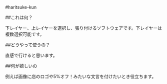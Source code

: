 
#haritsuke-kun

##これは何？

下レイヤー、上レイヤーを選択し、張り付けるソフトウェアです。下レイヤーは複数選択可能です。

##どうやって使うの？

直感で行けると思います。

##何が嬉しいの

例えば画像に店のロゴや5%オフ！みたいな文言を付けたいとき役立ちます。

